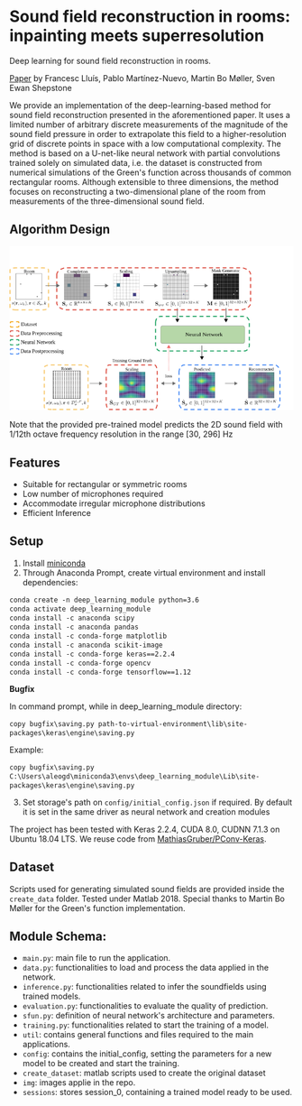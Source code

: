 Sound field reconstruction in rooms: inpainting meets superresolution
====

Deep learning for sound field reconstruction in rooms.

[Paper](https://arxiv.org/abs/2001.11263) by Francesc Lluís, Pablo Martínez-Nuevo, Martin Bo Møller, Sven Ewan Shepstone

We provide an implementation of the deep-learning-based method for sound field reconstruction presented in the aforementioned paper. It uses a limited number of arbitrary discrete measurements of the magnitude of the sound field pressure in order to extrapolate this field to a higher-resolution grid of discrete points in space with a low computational complexity. The method is based on a U-net-like neural network with partial convolutions trained solely on simulated data, i.e. the dataset is constructed from numerical simulations of the Green's function across thousands of common rectangular rooms. Although extensible to three dimensions, the method focuses on reconstructing a two-dimensional plane of the room from measurements of the three-dimensional sound field.


## Algorithm Design

![diagram](img/diagram.png)


Note that the provided pre-trained model predicts the 2D sound field with 1/12th octave frequency resolution in the range [30, 296] Hz


## Features
* Suitable for rectangular or symmetric rooms
* Low number of microphones required
* Accommodate irregular microphone distributions
* Efficient Inference

## Setup

1. Install [miniconda](https://docs.conda.io/en/latest/miniconda.html)
2. Through Anaconda Prompt, create virtual environment and install dependencies:

```
conda create -n deep_learning_module python=3.6 
conda activate deep_learning_module
conda install -c anaconda scipy
conda install -c anaconda pandas
conda install -c conda-forge matplotlib
conda install -c anaconda scikit-image
conda install -c conda-forge keras==2.2.4
conda install -c conda-forge opencv
conda install -c conda-forge tensorflow==1.12
```
**Bugfix**

In command prompt, while in deep_learning_module directory:

```
copy bugfix\saving.py path-to-virtual-environment\lib\site-packages\keras\engine\saving.py
```
Example:
```
copy bugfix\saving.py C:\Users\aleogd\miniconda3\envs\deep_learning_module\Lib\site-packages\keras\engine\saving.py
```

3. Set storage's path on `config/initial_config.json` if required. By default it is set in the same driver as neural network and creation modules


The project has been tested with Keras 2.2.4, CUDA 8.0, CUDNN 7.1.3 on Ubuntu 18.04 LTS. We reuse code from [MathiasGruber/PConv-Keras](https://github.com/MathiasGruber/PConv-Keras).



## Dataset

Scripts used for generating simulated sound fields are provided inside the `create_data` folder. Tested under Matlab 2018. Special thanks to Martin Bo Møller for the Green's function implementation.


## Module Schema:

* `main.py`: main file to run the application.
* `data.py`: functionalities to load and process the data applied in the network.
* `inference.py`: functionalities related to infer the soundfields using trained models.
* `evaluation.py`: functionalities to evaluate the quality of prediction.
* `sfun.py`: definition of neural network's architecture and parameters.
* `training.py`: functionalities related to start the training of a model.
* `util`: contains general functions and files required to the main applications.
* `config`: contains the initial_config, setting the parameters for a new model to be created and start the training.
* `create_dataset`: matlab scripts used to create the original dataset
* `img`: images applie in the repo.
* `sessions`: stores session_0, containing a trained model ready to be used.
